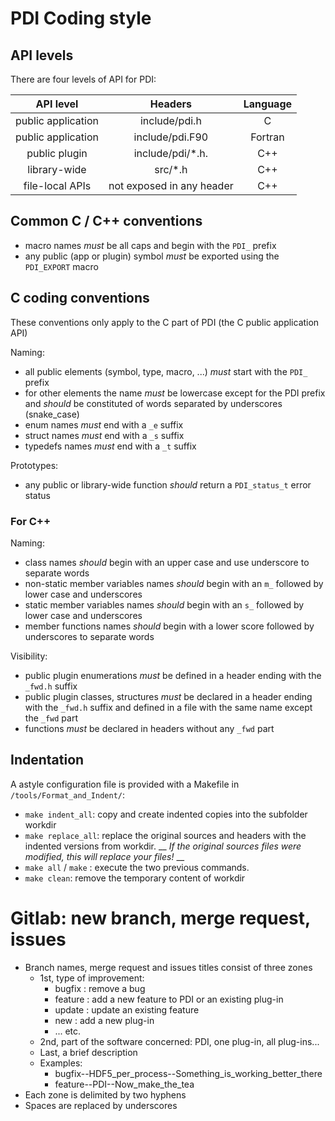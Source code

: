 # PDI Coding style

## API levels

There are four levels of API for PDI:

| **API level**       | **Headers**               | **Language** |
|:-------------------:|:-------------------------:|:------------:|
|  public application | include/pdi.h             | C            |
|  public application | include/pdi.F90           | Fortran      |
|  public plugin      | include/pdi/*.h.          | C++          |
|  library-wide       | src/*.h                   | C++          |
|  file-local APIs    | not exposed in any header | C++          |

## Common C / C++ conventions

* macro names *must* be all caps and begin with the `PDI_` prefix
* any public (app or plugin) symbol *must* be exported using the `PDI_EXPORT`
  macro

## C coding conventions

These conventions only apply to the C part of PDI (the C public application API)

Naming:
* all public elements (symbol, type, macro, ...) *must* start with the `PDI_`
  prefix
* for other elements the name *must* be lowercase except for the PDI prefix
  and *should* be constituted of words separated by underscores (snake_case)
* enum names *must* end with a `_e` suffix
* struct names *must* end with a `_s` suffix
* typedefs names  *must* end with a `_t` suffix

Prototypes:
* any public or library-wide function *should* return a `PDI_status_t` error status

### For C++

Naming:
* class names *should* begin with an upper case and use underscore to separate words
* non-static member variables names *should* begin with an `m_` followed by lower case and underscores
* static member variables names *should* begin with an `s_` followed by lower case and underscores
* member functions names *should* begin with a lower score followed by underscores to separate words

Visibility:
* public plugin enumerations *must* be defined in a header ending with the
  `_fwd.h` suffix
* public plugin classes, structures *must* be declared in a header ending with
  the `_fwd.h` suffix and defined in a file with the same name except the
  `_fwd` part
* functions *must* be declared in headers without any `_fwd` part

## Indentation

A astyle configuration file is provided with a Makefile in
`/tools/Format_and_Indent/`:
* `make indent_all`: copy and create indented copies into the subfolder
  workdir
* `make replace_all`: replace the original sources and headers with the
  indented versions from workdir. __  _If the original sources files were
  modified, this will replace your files!_ __
* `make all` / `make` : execute the two previous commands.
* `make clean`: remove the temporary content of workdir

# Gitlab: new branch, merge request, issues

* Branch names, merge request and issues titles consist of three zones
	* 1st, type of improvement: 
		- bugfix : remove a bug
		- feature : add a new feature to PDI or an existing plug-in
		- update : update an existing feature
		- new : add a new plug-in
		- ... etc.
	* 2nd, part of the software concerned: PDI, one plug-in, all plug-ins...
	* Last, a brief description 
	* Examples:
		- bugfix--HDF5_per_process--Something_is_working_better_there
		- feature--PDI--Now_make_the_tea
* Each zone is delimited by two hyphens
* Spaces are replaced by underscores
